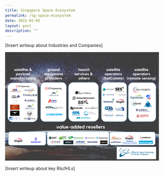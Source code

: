 ```yaml
---
title: Singapore Space Ecosystem
permalink: /sg-space-ecosystem
date: 2022-02-05
layout: post
description: ""
---
```

[Insert writeup about Industries and Companies]

![Alt text for image on Isomer site](/images/ecosystem.jpg)

[Insert writeup about key RIs/IHLs]